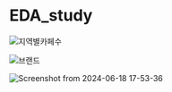 # EDA_study


![지역별카페수](https://github.com/jiyeon0715/EDA_study/assets/163802905/4a715706-9fee-4ec3-ac9d-971707131a4d)



![브랜드](https://github.com/jiyeon0715/EDA_study/assets/163802905/70ae3767-e010-4921-aac2-61ae50f9d897)


![Screenshot from 2024-06-18 17-53-36](https://github.com/jiyeon0715/EDA_study/assets/163802905/735d1d1d-5849-43cd-a88d-0c16070b05e3)
